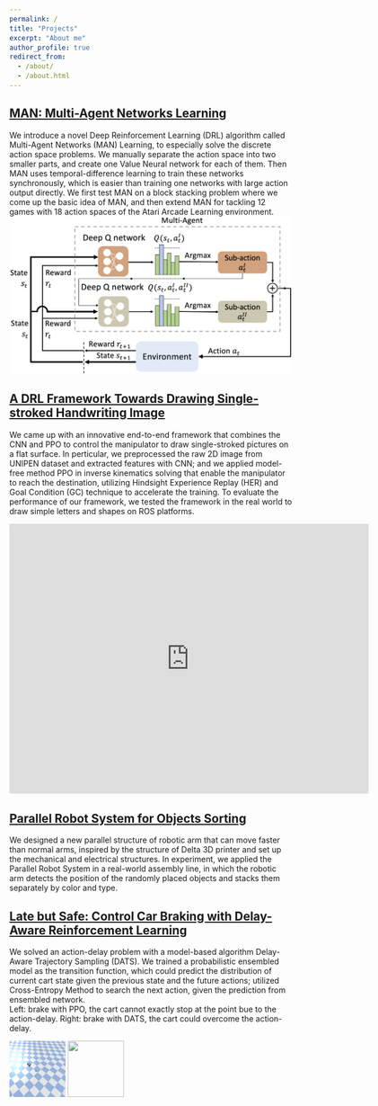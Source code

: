 ```yaml
---
permalink: /
title: "Projects"
excerpt: "About me"
author_profile: true
redirect_from: 
  - /about/
  - /about.html
---
```



[MAN: Multi-Agent Networks Learning](http://keqinw.github.io/MAN)
-----
We introduce a novel Deep Reinforcement Learning (DRL) algorithm called Multi-Agent Networks (MAN) Learning, to especially solve the discrete action space problems. We manually separate the action space into two smaller parts, and create one Value Neural network for each of them. Then MAN uses temporal-difference learning to train these networks synchronously, which is easier than training one networks with large action output directly. We first test MAN on a block stacking problem where we come up the basic idea of MAN, and then extend MAN for tackling 12 games with 18 action spaces of the Atari Arcade Learning environment.  
![](https://github.com/keqinw/keqinw.github.io/raw/master/images/pipeline.png "pipeline of MAN")  

[A DRL Framework Towards Drawing Single-stroked Handwriting Image](http://keqinw.github.io/draw)
-----
We came up with an innovative end-to-end framework that combines the CNN and PPO to control the manipulator to draw single-stroked pictures on a flat surface. In perticular, we preprocessed the raw 2D image from UNIPEN dataset and extracted features with CNN; and we applied model-free method PPO in inverse kinematics solving that enable the manipulator to reach the destination, utilizing Hindsight Experience Replay (HER) and Goal Condition (GC) technique to accelerate the training. To evaluate the performance of our framework, we tested the framework in the real world to draw simple letters and shapes on ROS platforms.  
<iframe
    width="640"
    height="480"
    src="https://www.youtube.com/embed/ylg1y9e7aGo"
    frameborder="0"
    allow="autoplay; encrypted-media"
    allowfullscreen
>
</iframe>

[Parallel Robot System for Objects Sorting](http://keqinw.github.io/parallel)
----
We designed a new parallel structure of robotic arm that can move faster than normal arms, inspired by the structure of Delta 3D printer and set up the mechanical and electrical structures. In experiment, we applied the Parallel Robot System in a real-world assembly line, in which the robotic arm detects the position of the randomly placed objects and stacks them separately by color and type.

[Late but Safe: Control Car Braking with Delay-Aware Reinforcement Learning](http://keqinw.github.io/late)
------
We solved an action-delay problem with a model-based algorithm Delay-Aware Trajectory Sampling (DATS). We trained a probabilistic ensembled model as the transition function, which could predict the distribution of current cart state given the previous state and the future actions; utilized Cross-Entropy Method to search the next action, given the prediction from ensembled network.  
Left: brake with PPO, the cart cannot exactly stop at the point bue to the action-delay. Right: brake with DATS, the cart could overcome the action-delay.  
<!-- ![](https://github.com/keqinw/keqinw.github.io/raw/master/images/brake_delay.gif | width=100) -->
<img src="https://github.com/keqinw/keqinw.github.io/raw/master/images/brake_delay.gif" width="100" height="100">
<img src="https://github.com/keqinw/keqinw.github.io/raw/master/images/brake-delay-MBRL-DATS.gif" width="100" height="100">
 
